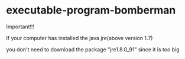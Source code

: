 # executable-program-bomberman

Important!!!

If your computer has installed the java jre(above version 1.7)

you don't need to download the package "jre1.8.0_91" since it is too big
